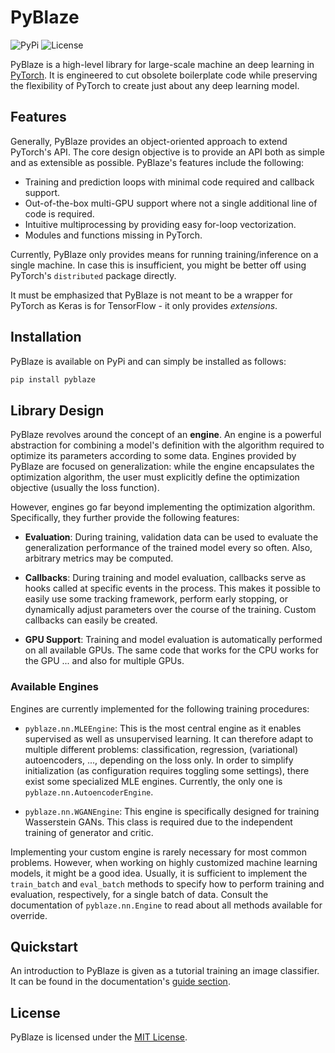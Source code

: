# PyBlaze

![PyPi](https://img.shields.io/pypi/v/pyblaze?label=version)
![License](https://img.shields.io/github/license/borchero/pyblaze?label=license)

PyBlaze is a high-level library for large-scale machine an deep learning in
[PyTorch](https://pytorch.org). It is engineered to cut obsolete boilerplate code while preserving
the flexibility of PyTorch to create just about any deep learning model.

## Features

Generally, PyBlaze provides an object-oriented approach to extend PyTorch's API. The core design
objective is to provide an API both as simple and as extensible as possible. PyBlaze's features
include the following:

* Training and prediction loops with minimal code required and callback support.
* Out-of-the-box multi-GPU support where not a single additional line of code is required.
* Intuitive multiprocessing by providing easy for-loop vectorization.
* Modules and functions missing in PyTorch.

Currently, PyBlaze only provides means for running training/inference on a single machine. In case
this is insufficient, you might be better off using PyTorch's `distributed` package directly.

It must be emphasized that PyBlaze is not meant to be a wrapper for PyTorch as Keras is for
TensorFlow - it only provides *extensions*.

## Installation

PyBlaze is available on PyPi and can simply be installed as follows:

```bash
pip install pyblaze
```

## Library Design

PyBlaze revolves around the concept of an **engine**. An engine is a powerful abstraction for
combining a model's definition with the algorithm required to optimize its parameters according to
some data. Engines provided by PyBlaze are focused on generalization: while the engine encapsulates
the optimization algorithm, the user must explicitly define the optimization objective (usually the
loss function).

However, engines go far beyond implementing the optimization algorithm. Specifically, they further
provide the following features:

- **Evaluation**: During training, validation data can be used to evaluate the generalization
  performance of the trained model every so often. Also, arbitrary metrics may be computed.

- **Callbacks**: During training and model evaluation, callbacks serve as hooks called at specific
  events in the process. This makes it possible to easily use some tracking framework, perform
  early stopping, or dynamically adjust parameters over the course of the training. Custom
  callbacks can easily be created.

- **GPU Support**: Training and model evaluation is automatically performed on all available GPUs.
  The same code that works for the CPU works for the GPU ... and also for multiple GPUs.

### Available Engines

Engines are currently implemented for the following training procedures:

- `pyblaze.nn.MLEEngine`: This is the most central engine as it enables supervised as well as
  unsupervised learning. It can therefore adapt to multiple different problems: classification,
  regression, (variational) autoencoders, ..., depending on the loss only. In order to simplify
  initialization (as configuration requires toggling some settings), there exist some specialized
  MLE engines. Currently, the only one is `pyblaze.nn.AutoencoderEngine`.

- `pyblaze.nn.WGANEngine`: This engine is specifically designed for training Wasserstein GANs.
  This class is required due to the independent training of generator and critic.

Implementing your custom engine is rarely necessary for most common problems. However, when working
on highly customized machine learning models, it might be a good idea. Usually, it is sufficient to
implement the `train_batch` and `eval_batch` methods to specify how to perform training and
evaluation, respectively, for a single batch of data. Consult the documentation of
`pyblaze.nn.Engine` to read about all methods available for override.

## Quickstart

An introduction to PyBlaze is given as a tutorial training an image classifier. It can be found in
the documentation's [guide section](https://pyblaze.borchero.com/guides/supervised.html).

## License

PyBlaze is licensed under the [MIT License](LICENSE).
